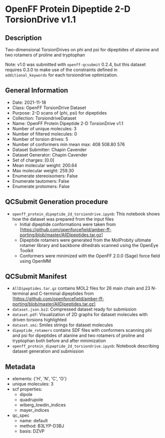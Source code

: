 # OpenFF Protein Dipeptide 2-D TorsionDrive v1.1

## Description

Two-dimensional TorsionDrives on phi and psi for dipeptides of alanine and two rotamers of proline and tryptophan

Note: v1.0 was submitted with `openff-qcsubmit` 0.2.4, but this dataset requires 0.3.0 to make use of the constraints defined in `additional_keywords` for each torsiondrive optimization.

## General Information

- Date: 2021-11-18
- Class: OpenFF TorsionDrive Dataset
- Purpose: 2-D scans of (phi, psi) for dipeptides
- Collection: TorsiondriveDataset
- Name: OpenFF Protein Dipeptide 2-D TorsionDrive v1.1
- Number of unique molecules: 3
- Number of filtered molecules: 0
- Number of torsion drives: 5
- Number of conformers min mean max: 408 508.80 576
- Dataset Submitter: Chapin Cavender
- Dataset Generator: Chapin Cavender
- Set of charges: [0.0]
- Mean molecular weight: 200.64
- Max molecular weight: 259.30
- Enumerate stereoisomers: False
- Enumerate tautomers: False
- Enumerate protomers: False

## QCSubmit Generation procedure

- `openff_protein_dipeptide_2d_torsiondrive.ipynb`: This notebook shows how the dataset was prepared from the input files
    - Initial dipeptide conformations were taken from [https://github.com/openforcefield/amber-ff-porting/blob/master/AllDipeptides.tar.gz]
    - Dipeptide rotamers were generated from the MolProbity ultimate rotamer library and backbone dihedrals scanned using the OpenEye Toolkit
    - Conformers were minimized with the OpenFF 2.0.0 (Sage) force field using OpenMM

## QCSubmit Manifest

- `AllDipeptides.tar.gz` contains MOL2 files for 26 main chain and 23 N-terminal and C-terminal dipeptides from [https://github.com/openforcefield/amber-ff-porting/blob/master/AllDipeptides.tar.gz]
- `dataset.json.bz2`: Compressed dataset ready for submission
- `dataset.pdf`: Visualization of 2D graphs for dataset molecules with driven torsions highlighted
- `dataset.smi`: Smiles strings for dataset molecules
- `dipeptide_rotamers` contains SDF files with conformers scanning phi and psi for dipeptides of alanine and two rotamers of proline and tryptophan both before and after minimization
- `openff_protein_dipeptide_2d_torsiondrive.ipynb`: Notebook describing dataset generation and submission

## Metadata

- elements: {'H', 'N', 'C', 'O'}
- unique molecules: 3
- scf properties:
    - dipole
    - quadrupole
    - wiberg_lowdin_indices
    - mayer_indices
- qc_spec
    - name: default
    - method: B3LYP-D3BJ
    - basis: DZVP

